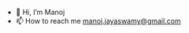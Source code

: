 - 👋 Hi, I’m Manoj
- 📫 How to reach me manoj.jayaswamy@gmail.com 
<!---
manojgowdajayaswamy/manojgowdajayaswamy is a ✨ special ✨ repository because its `README.md` (this file) appears on your GitHub profile.
You can click the Preview link to take a look at your changes.
--->
